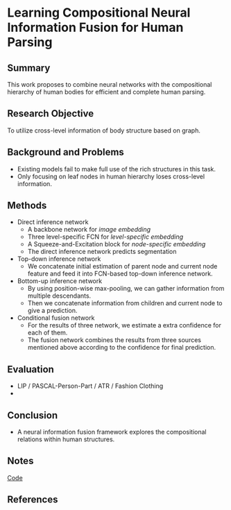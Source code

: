 # Learning Compositional Neural Information Fusion for Human Parsing
## Summary
This work proposes to combine neural networks with the compositional hierarchy of human bodies for efficient and complete human parsing.
## Research Objective
To utilize cross-level information of body structure based on graph.
## Background and Problems
- Existing models fail to make full use of the rich structures in this task.
- Only focusing on leaf nodes in human hierarchy loses cross-level information.
## Methods
- Direct inference network
	- A backbone network for *image embedding*
	- Three level-specific FCN for *level-specific embedding*
	- A Squeeze-and-Excitation block for *node-specific embedding*
	- The direct inference network predicts segmentation
- Top-down inference network
	- We concatenate initial estimation of parent node and current node feature and feed it into FCN-based top-down inference network.
- Bottom-up inference network
	- By using position-wise max-pooling, we can gather information from multiple descendants.
	- Then we concatenate information from children and current node to give a prediction.
- Conditional fusion network
	- For the results of three network, we estimate a extra confidence for each of them.
	- The fusion network combines the results from three sources mentioned above according to the confidence for final prediction.
## Evaluation
- LIP / PASCAL-Person-Part / ATR / Fashion Clothing
- 
## Conclusion
- A neural information fusion framework explores the compositional relations within human structures.
## Notes
[Code](https://github.com/ZzzjzzZ/CompositionalHumanParsing)
## References
<!--stackedit_data:
eyJoaXN0b3J5IjpbLTc3NjYxNDA1NSwxNzY4MDA5MDQ1LC0xND
I2NDAzODM4XX0=
-->